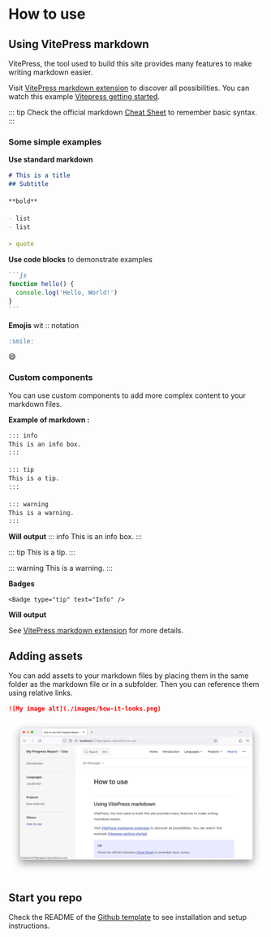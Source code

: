 # How to use

## Using VitePress markdown

VitePress, the tool used to build this site provides many features to make writing markdown easier.

Visit [VitePress markdown extension](https://vitepress.dev/guide/markdown) to discover all possibilities. You can watch this example [Vitepress getting started](https://github.com/vuejs/vitepress/blob/main/docs/guide/getting-started.md?plain=1).

::: tip
Check the official markdown [Cheat Sheet](https://www.markdownguide.org/cheat-sheet/) to remember basic syntax.
:::

### Some simple examples

**Use standard markdown**

```md
# This is a title
## Subtitle

**bold**

- list
- list

> quote
```

**Use code blocks** to demonstrate examples

````md
```js
function hello() {
  console.log('Hello, World!')
}
```
````

**Emojis** wit :: notation
```md
:smile:
```
:smile:

### Custom components

You can use custom components to add more complex content to your markdown files.

**Example of markdown :**
```md
::: info
This is an info box.
:::

::: tip
This is a tip.
:::

::: warning
This is a warning.
:::
```
**Will output**
::: info
This is an info box.
:::

::: tip
This is a tip.
:::

::: warning
This is a warning.
:::

**Badges**
```mdx
<Badge type="tip" text="Info" />
```

**Will output**
<Badge type="tip" text="Info" />

See [VitePress markdown extension](https://vitepress.dev/guide/markdown) for more details.


## Adding assets

You can add assets to your markdown files by placing them in the same folder as the markdown file or in a subfolder. Then you can reference them using relative links.

```md
![My image alt](./images/how-it-looks.png)
```

![My image alt](./images/how-it-looks.png)


## Start you repo

Check the README of the [Github template](https://github.com/Rignchen/RapportFormation) to see installation and setup instructions.
